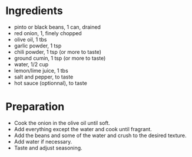 # Ingredients

- pinto or black beans, 1 can, drained
- red onion, 1, finely chopped
- olive oil, 1 tbs
- garlic powder, 1 tsp
- chili powder, 1 tsp (or more to taste)
- ground cumin, 1 tsp (or more to taste)
- water, 1/2 cup
- lemon/lime juice, 1 tbs
- salt and pepper, to taste
- hot sauce (optionnal), to taste

# Preparation

- Cook the onion in the olive oil until soft.
- Add everything except the water and cook until fragrant.
- Add the beans and some of the water and crush to the desired texture.
- Add water if necessary.
- Taste and adjust seasoning.

